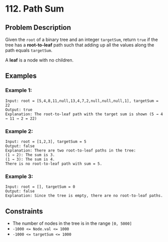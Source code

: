 # 112. Path Sum

## Problem Description

Given the `root` of a binary tree and an integer `targetSum`, return `true` if the tree has a **root-to-leaf** path such that adding up all the values along the path equals `targetSum`.

A **leaf** is a node with no children.

## Examples

### Example 1:
```
Input: root = [5,4,8,11,null,13,4,7,2,null,null,null,1], targetSum = 22
Output: true
Explanation: The root-to-leaf path with the target sum is shown (5 → 4 → 11 → 2 = 22)
```

### Example 2:
```
Input: root = [1,2,3], targetSum = 5
Output: false
Explanation: There are two root-to-leaf paths in the tree:
(1 → 2): The sum is 3.
(1 → 3): The sum is 4.
There is no root-to-leaf path with sum = 5.
```

### Example 3:
```
Input: root = [], targetSum = 0
Output: false
Explanation: Since the tree is empty, there are no root-to-leaf paths.
```

## Constraints

- The number of nodes in the tree is in the range `[0, 5000]`
- `-1000 <= Node.val <= 1000`
- `-1000 <= targetSum <= 1000`